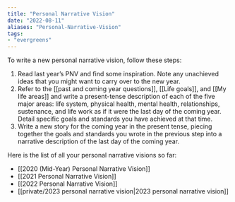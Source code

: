 ```yaml
---
title: "Personal Narrative Vision"
date: "2022-08-11"
aliases: "Personal-Narrative-Vision"
tags:
- "evergreens"
---
```

To write a new personal narrative vision, follow these steps:

1. Read last year’s PNV and find some inspiration. Note any unachieved ideas that you might want to carry over to the new year.
2. Refer to the [[past and coming year questions]], [[Life goals]], and [[My life areas]] and write a present-tense description of each of the five major areas: life system, physical health, mental health, relationships, sustenance, and life work as if it were the last day of the coming year. Detail specific goals and standards you have achieved at that time.
3. Write a new story for the coming year in the present tense, piecing together the goals and standards you wrote in the previous step into a narrative description of the last day of the coming year.

Here is the list of all your personal narrative visions so far:

- [[2020 (Mid-Year) Personal Narrative Vision]]
- [[2021 Personal Narrative Vision]]
- [[2022 Personal Narrative Vision]]
- [[private/2023 personal narrative vision|2023 personal narrative vision]]

